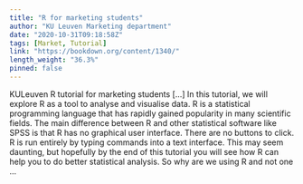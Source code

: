 ```yaml
---
title: "R for marketing students"
author: "KU Leuven Marketing department"
date: "2020-10-31T09:18:58Z"
tags: [Market, Tutorial]
link: "https://bookdown.org/content/1340/"
length_weight: "36.3%"
pinned: false
---
```


KULeuven R tutorial for marketing students [...] In this tutorial, we will explore R as a tool to analyse and visualise data. R is a statistical programming language that has rapidly gained popularity in many scientific fields. The main difference between R and other statistical software like SPSS is that R has no graphical user interface. There are no buttons to click. R is run entirely by typing commands into a text interface. This may seem daunting, but hopefully by the end of this tutorial you will see how R can help you to do better statistical analysis. So why are we using R and not one  ...
